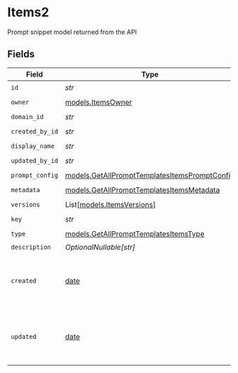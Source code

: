# Items2

Prompt snippet model returned from the API


## Fields

| Field                                                                                                | Type                                                                                                 | Required                                                                                             | Description                                                                                          |
| ---------------------------------------------------------------------------------------------------- | ---------------------------------------------------------------------------------------------------- | ---------------------------------------------------------------------------------------------------- | ---------------------------------------------------------------------------------------------------- |
| `id`                                                                                                 | *str*                                                                                                | :heavy_check_mark:                                                                                   | N/A                                                                                                  |
| `owner`                                                                                              | [models.ItemsOwner](../models/itemsowner.md)                                                         | :heavy_check_mark:                                                                                   | N/A                                                                                                  |
| `domain_id`                                                                                          | *str*                                                                                                | :heavy_check_mark:                                                                                   | N/A                                                                                                  |
| `created_by_id`                                                                                      | *str*                                                                                                | :heavy_check_mark:                                                                                   | N/A                                                                                                  |
| `display_name`                                                                                       | *str*                                                                                                | :heavy_check_mark:                                                                                   | N/A                                                                                                  |
| `updated_by_id`                                                                                      | *str*                                                                                                | :heavy_check_mark:                                                                                   | N/A                                                                                                  |
| `prompt_config`                                                                                      | [models.GetAllPromptTemplatesItemsPromptConfig](../models/getallprompttemplatesitemspromptconfig.md) | :heavy_check_mark:                                                                                   | N/A                                                                                                  |
| `metadata`                                                                                           | [models.GetAllPromptTemplatesItemsMetadata](../models/getallprompttemplatesitemsmetadata.md)         | :heavy_check_mark:                                                                                   | N/A                                                                                                  |
| `versions`                                                                                           | List[[models.ItemsVersions](../models/itemsversions.md)]                                             | :heavy_check_mark:                                                                                   | N/A                                                                                                  |
| `key`                                                                                                | *str*                                                                                                | :heavy_check_mark:                                                                                   | N/A                                                                                                  |
| `type`                                                                                               | [models.GetAllPromptTemplatesItemsType](../models/getallprompttemplatesitemstype.md)                 | :heavy_check_mark:                                                                                   | N/A                                                                                                  |
| `description`                                                                                        | *OptionalNullable[str]*                                                                              | :heavy_minus_sign:                                                                                   | N/A                                                                                                  |
| `created`                                                                                            | [date](https://docs.python.org/3/library/datetime.html#date-objects)                                 | :heavy_minus_sign:                                                                                   | The date and time the resource was created                                                           |
| `updated`                                                                                            | [date](https://docs.python.org/3/library/datetime.html#date-objects)                                 | :heavy_minus_sign:                                                                                   | The date and time the resource was last updated                                                      |